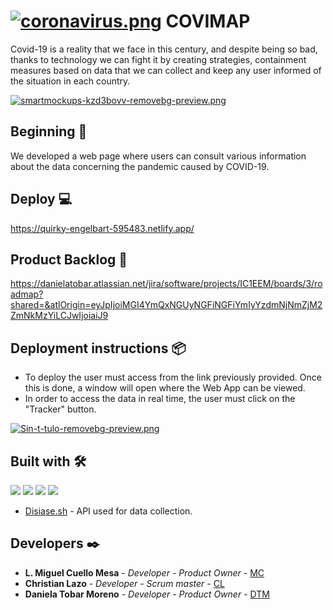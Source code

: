 # [![coronavirus.png](https://i.postimg.cc/7L3k0Chj/coronavirus.png)](https://postimg.cc/Ty3FX3rc) COVIMAP 

Covid-19 is a reality that we face in this century, and despite being so bad, thanks to technology we can fight it by creating strategies, containment measures based on data that we can collect and keep any user informed of the situation in each country.

[![smartmockups-kzd3bovv-removebg-preview.png](https://i.postimg.cc/x17TWg0F/smartmockups-kzd3bovv-removebg-preview.png)](https://postimg.cc/0zYsSYKp)

## Beginning  🚀
We developed a web page where users can consult various information about the data concerning the pandemic caused by COVID-19.

## Deploy 💻

https://quirky-engelbart-595483.netlify.app/


## Product Backlog 📎

https://danielatobar.atlassian.net/jira/software/projects/IC1EEM/boards/3/roadmap?shared=&atlOrigin=eyJpIjoiMGI4YmQxNGUyNGFiNGFiYmIyYzdmNjNmZjM2ZmNkMzYiLCJwIjoiaiJ9

## Deployment instructions  📦

- To deploy the user must access from the link previously provided. Once this is done, a window will open where the Web App can be viewed. 
- In order to access the data in real time, the user must click on the "Tracker" button. 

[![Sin-t-tulo-removebg-preview.png](https://i.postimg.cc/BbvSsxs2/Sin-t-tulo-removebg-preview.png)](https://postimg.cc/qh9Vx6N7)

## Built with 🛠️

<img  src="https://img.shields.io/badge/Bootstrap-563D7C?style=for-the-badge&logo=bootstrap&logoColor=white"/>  

<img  src="https://img.shields.io/badge/HTML5-E34F26?style=for-the-badge&logo=html5&logoColor=white"/>

<img  src="https://img.shields.io/badge/JavaScript-F7DF1E?style=for-the-badge&logo=javascript&logoColor=black"/>

<img  src="https://img.shields.io/badge/Sass-CC6699?style=for-the-badge&logo=sass&logoColor=white"/>

* [Disiase.sh](https://corona.lmao.ninja/) - API used for data collection.



## Developers ✒️

* **L. Miguel Cuello Mesa** - *Developer - Product Owner* - [MC](https://github.com/migcm06)
* **Christian Lazo** - *Developer - Scrum master* - [CL](https://github.com/christianlazo2020)
* **Daniela Tobar Moreno** - *Developer - Product Owner* - [DTM](https://github.com/DanielaTob)



